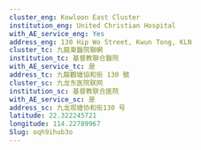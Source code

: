 ```yaml
---
cluster_eng: Kowloon East Cluster
institution_eng: United Christian Hospital
with_AE_service_eng: Yes
address_eng: 130 Hip Wo Street, Kwun Tong, KLN
cluster_tc: 九龍東醫院聯網
institution_tc: 基督教聯合醫院
with_AE_service_tc: 是
address_tc: 九龍觀塘協和街 130 號
cluster_sc: 九龙东医院联网
institution_sc: 基督教联合医院
with_AE_service_sc: 是
address_sc: 九龙观塘协和街130 号
latitude: 22.322245721
longitude: 114.22789967
Slug: oqh9ihub3o
---
```

